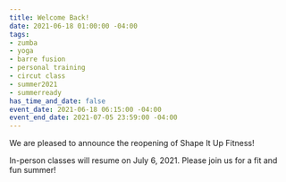 ```yaml
---
title: Welcome Back!
date: 2021-06-18 01:00:00 -04:00
tags:
- zumba
- yoga
- barre fusion
- personal training
- circut class
- summer2021
- summerready
has_time_and_date: false
event_date: 2021-06-18 06:15:00 -04:00
event_end_date: 2021-07-05 23:59:00 -04:00
---
```


We are pleased to announce the reopening of Shape It Up Fitness!  
  
In-person classes will resume on July 6, 2021. Please join us for a fit and fun summer!
